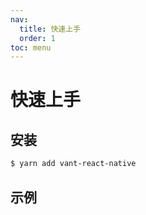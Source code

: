 ```yaml
---
nav:
  title: 快速上手
  order: 1
toc: menu
---
```


# 快速上手

## 安装

```sh
$ yarn add vant-react-native
```

## 示例

<code src="../.demo/IconList/index.tsx" hideActions='["CSB"]'></code>
